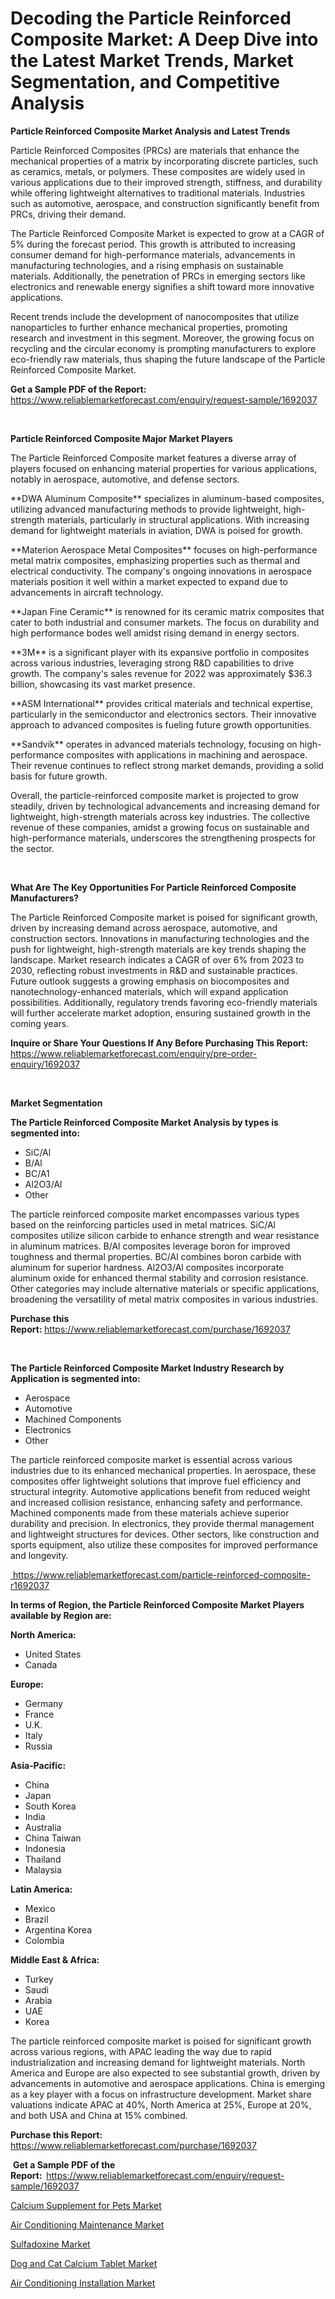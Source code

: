<p><h1>Decoding the Particle Reinforced Composite Market: A Deep Dive into the Latest Market Trends, Market Segmentation, and Competitive Analysis</h1></p><p><strong>Particle Reinforced Composite Market Analysis and Latest Trends</strong></p>
<p><p>Particle Reinforced Composites (PRCs) are materials that enhance the mechanical properties of a matrix by incorporating discrete particles, such as ceramics, metals, or polymers. These composites are widely used in various applications due to their improved strength, stiffness, and durability while offering lightweight alternatives to traditional materials. Industries such as automotive, aerospace, and construction significantly benefit from PRCs, driving their demand.</p><p>The Particle Reinforced Composite Market is expected to grow at a CAGR of 5% during the forecast period. This growth is attributed to increasing consumer demand for high-performance materials, advancements in manufacturing technologies, and a rising emphasis on sustainable materials. Additionally, the penetration of PRCs in emerging sectors like electronics and renewable energy signifies a shift toward more innovative applications. </p><p>Recent trends include the development of nanocomposites that utilize nanoparticles to further enhance mechanical properties, promoting research and investment in this segment. Moreover, the growing focus on recycling and the circular economy is prompting manufacturers to explore eco-friendly raw materials, thus shaping the future landscape of the Particle Reinforced Composite Market.</p></p>
<p><strong>Get a Sample PDF of the Report:&nbsp;</strong> <a href="https://www.reliablemarketforecast.com/enquiry/request-sample/1692037?utm_campaign=1169&utm_medium=2&utm_source=Github&utm_content=ia&utm_term=11112024&utm_id=particle-reinforced-composite">https://www.reliablemarketforecast.com/enquiry/request-sample/1692037</a></p>
<p>&nbsp;</p>
<p><strong>Particle Reinforced Composite Major Market Players</strong></p>
<p><p>The Particle Reinforced Composite market features a diverse array of players focused on enhancing material properties for various applications, notably in aerospace, automotive, and defense sectors. </p><p>**DWA Aluminum Composite** specializes in aluminum-based composites, utilizing advanced manufacturing methods to provide lightweight, high-strength materials, particularly in structural applications. With increasing demand for lightweight materials in aviation, DWA is poised for growth.</p><p>**Materion Aerospace Metal Composites** focuses on high-performance metal matrix composites, emphasizing properties such as thermal and electrical conductivity. The company's ongoing innovations in aerospace materials position it well within a market expected to expand due to advancements in aircraft technology.</p><p>**Japan Fine Ceramic** is renowned for its ceramic matrix composites that cater to both industrial and consumer markets. The focus on durability and high performance bodes well amidst rising demand in energy sectors.</p><p>**3M** is a significant player with its expansive portfolio in composites across various industries, leveraging strong R&D capabilities to drive growth. The company's sales revenue for 2022 was approximately $36.3 billion, showcasing its vast market presence. </p><p>**ASM International** provides critical materials and technical expertise, particularly in the semiconductor and electronics sectors. Their innovative approach to advanced composites is fueling future growth opportunities.</p><p>**Sandvik** operates in advanced materials technology, focusing on high-performance composites with applications in machining and aerospace. Their revenue continues to reflect strong market demands, providing a solid basis for future growth.</p><p>Overall, the particle-reinforced composite market is projected to grow steadily, driven by technological advancements and increasing demand for lightweight, high-strength materials across key industries. The collective revenue of these companies, amidst a growing focus on sustainable and high-performance materials, underscores the strengthening prospects for the sector.</p></p>
<p>&nbsp;</p>
<p><strong>What Are The Key Opportunities For Particle Reinforced Composite Manufacturers?</strong></p>
<p><p>The Particle Reinforced Composite market is poised for significant growth, driven by increasing demand across aerospace, automotive, and construction sectors. Innovations in manufacturing technologies and the push for lightweight, high-strength materials are key trends shaping the landscape. Market research indicates a CAGR of over 6% from 2023 to 2030, reflecting robust investments in R&D and sustainable practices. Future outlook suggests a growing emphasis on biocomposites and nanotechnology-enhanced materials, which will expand application possibilities. Additionally, regulatory trends favoring eco-friendly materials will further accelerate market adoption, ensuring sustained growth in the coming years.</p></p>
<p><strong>Inquire or Share Your Questions If Any Before Purchasing This Report:</strong> <a href="https://www.reliablemarketforecast.com/enquiry/pre-order-enquiry/1692037?utm_campaign=1169&utm_medium=2&utm_source=Github&utm_content=ia&utm_term=11112024&utm_id=particle-reinforced-composite">https://www.reliablemarketforecast.com/enquiry/pre-order-enquiry/1692037</a></p>
<p>&nbsp;</p>
<p><strong>Market Segmentation</strong></p>
<p><strong>The Particle Reinforced Composite Market Analysis by types is segmented into:</strong></p>
<p><ul><li>SiC/Al</li><li>B/Al</li><li>BC/A1</li><li>Al2O3/Al</li><li>Other</li></ul></p>
<p><p>The particle reinforced composite market encompasses various types based on the reinforcing particles used in metal matrices. SiC/Al composites utilize silicon carbide to enhance strength and wear resistance in aluminum matrices. B/Al composites leverage boron for improved toughness and thermal properties. BC/Al combines boron carbide with aluminum for superior hardness. Al2O3/Al composites incorporate aluminum oxide for enhanced thermal stability and corrosion resistance. Other categories may include alternative materials or specific applications, broadening the versatility of metal matrix composites in various industries.</p></p>
<p><strong>Purchase this Report:&nbsp;</strong><a href="https://www.reliablemarketforecast.com/purchase/1692037?utm_campaign=1169&utm_medium=2&utm_source=Github&utm_content=ia&utm_term=11112024&utm_id=particle-reinforced-composite">https://www.reliablemarketforecast.com/purchase/1692037</a></p>
<p>&nbsp;</p>
<p><strong>The Particle Reinforced Composite Market Industry Research by Application is segmented into:</strong></p>
<p><ul><li>Aerospace</li><li>Automotive</li><li>Machined Components</li><li>Electronics</li><li>Other</li></ul></p>
<p><p>The particle reinforced composite market is essential across various industries due to its enhanced mechanical properties. In aerospace, these composites offer lightweight solutions that improve fuel efficiency and structural integrity. Automotive applications benefit from reduced weight and increased collision resistance, enhancing safety and performance. Machined components made from these materials achieve superior durability and precision. In electronics, they provide thermal management and lightweight structures for devices. Other sectors, like construction and sports equipment, also utilize these composites for improved performance and longevity.</p></p>
<p><a href="https://www.reliablemarketforecast.com/particle-reinforced-composite-r1692037?utm_campaign=1169&utm_medium=2&utm_source=Github&utm_content=ia&utm_term=11112024&utm_id=particle-reinforced-composite">&nbsp;https://www.reliablemarketforecast.com/particle-reinforced-composite-r1692037</a></p>
<p><strong>In terms of Region, the Particle Reinforced Composite Market Players available by Region are:</strong></p>
<p>
    <p> <strong> North America: </strong>
        <ul>
            <li>United States</li>
            <li>Canada</li>
        </ul>
        </p> 
    <p> <strong> Europe: </strong>
        <ul>
            <li>Germany</li>
            <li>France</li>
            <li>U.K.</li>
            <li>Italy</li>
            <li>Russia</li>
        </ul>
        </p> 
    <p> <strong> Asia-Pacific: </strong>
        <ul>
            <li>China</li>
            <li>Japan</li>
            <li>South Korea</li>
            <li>India</li>
            <li>Australia</li>
            <li>China Taiwan</li>
            <li>Indonesia</li>
            <li>Thailand</li>
            <li>Malaysia</li>
        </ul>
        </p> 
    <p> <strong> Latin America: </strong>
        <ul>
            <li>Mexico</li>
            <li>Brazil</li>
            <li>Argentina Korea</li>
            <li>Colombia</li>
        </ul>
        </p> 
    <p> <strong> Middle East & Africa: </strong>
        <ul>
            <li>Turkey</li>
            <li>Saudi</li>
            <li>Arabia</li>
            <li>UAE</li>
            <li>Korea</li>
        </ul>
    </p>
    </p>
<p><p>The particle reinforced composite market is poised for significant growth across various regions, with APAC leading the way due to rapid industrialization and increasing demand for lightweight materials. North America and Europe are also expected to see substantial growth, driven by advancements in automotive and aerospace applications. China is emerging as a key player with a focus on infrastructure development. Market share valuations indicate APAC at 40%, North America at 25%, Europe at 20%, and both USA and China at 15% combined.</p></p>
<p><strong>Purchase this Report: </strong><a href="https://www.reliablemarketforecast.com/purchase/1692037?utm_campaign=1169&utm_medium=2&utm_source=Github&utm_content=ia&utm_term=11112024&utm_id=particle-reinforced-composite">https://www.reliablemarketforecast.com/purchase/1692037</a></p>
<p>&nbsp;<strong>Get a Sample PDF of the Report:&nbsp;&nbsp;</strong><a href="https://www.reliablemarketforecast.com/enquiry/request-sample/1692037?utm_campaign=1169&utm_medium=2&utm_source=Github&utm_content=ia&utm_term=11112024&utm_id=particle-reinforced-composite">https://www.reliablemarketforecast.com/enquiry/request-sample/1692037</a></p>
<p><strong></strong></p>
<p><p><a href="https://www.linkedin.com/pulse/calcium-supplement-pets-market-segmentation-in-depth-analysis-p2cqc?utm_campaign=1169&utm_medium=2&utm_source=Github&utm_content=ia&utm_term=11112024&utm_id=particle-reinforced-composite">Calcium Supplement for Pets Market</a></p><p><a href="https://issuu.com/reportprime-2/docs/air-conditioning-maintenance-market_85719aca9c5c36?utm_campaign=1169&utm_medium=2&utm_source=Github&utm_content=ia&utm_term=11112024&utm_id=particle-reinforced-composite">Air Conditioning Maintenance Market</a></p><p><a href="https://github.com/nenitafam9o0/Market-Research-Report-List-1/blob/main/sulfadoxine-market.md?utm_campaign=1169&utm_medium=2&utm_source=Github&utm_content=ia&utm_term=11112024&utm_id=particle-reinforced-composite">Sulfadoxine Market</a></p><p><a href="https://www.linkedin.com/pulse/dog-cat-calcium-tablet-market-pulse-51-expansion-blueprint-2024-2031-branc?utm_campaign=1169&utm_medium=2&utm_source=Github&utm_content=ia&utm_term=11112024&utm_id=particle-reinforced-composite">Dog and Cat Calcium Tablet Market</a></p><p><a href="https://issuu.com/reportprime-2/docs/air-conditioning-installation-marke_78ce8b8cce6cca?utm_campaign=1169&utm_medium=2&utm_source=Github&utm_content=ia&utm_term=11112024&utm_id=particle-reinforced-composite">Air Conditioning Installation Market</a></p></p>